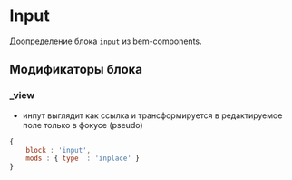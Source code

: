 # Input

Доопределение блока `input` из bem-components.

## Модификаторы блока

### _view

- инпут выглядит как ссылка и трансформируется в редактируемое поле только в фокусе (pseudo)

``` js
{
    block : 'input',
    mods : { type  : 'inplace' }
}
```
